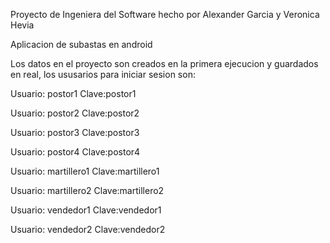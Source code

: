 Proyecto de Ingeniera del Software hecho por Alexander Garcia y Veronica Hevia

Aplicacion de subastas en android


Los datos en el proyecto son creados en la primera ejecucion y guardados en real, los ususarios para iniciar sesion son:

  Usuario: postor1 Clave:postor1
  
  Usuario: postor2 Clave:postor2
  
  Usuario: postor3 Clave:postor3
  
  Usuario: postor4 Clave:postor4
  
  Usuario: martillero1 Clave:martillero1
  
  Usuario: martillero2 Clave:martillero2
  
  Usuario: vendedor1 Clave:vendedor1
  
  Usuario: vendedor2 Clave:vendedor2
